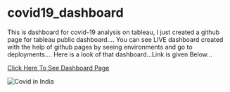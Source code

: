 # covid19_dashboard

This is dashboard for covid-19 analysis on tableau, I just created a github page for tableau public dashboard....
You can see LIVE dashboard created with the help of github pages by seeing environments and go to deployments....
Here is a look of that dashboard...Link is given Below...

[Click Here To See Dashboard Page](https://deepparekh29.github.io/covid19_dashboard/)

![Covid in India](https://user-images.githubusercontent.com/86911558/201663368-19e37e56-6325-4745-8cca-99d27a02bab8.png)

